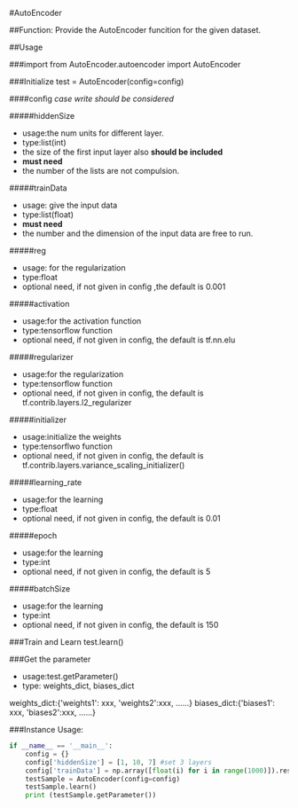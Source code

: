 #AutoEncoder

##Function:
Provide the AutoEncoder funcition for the given dataset.

##Usage

###import
from AutoEncoder.autoencoder import AutoEncoder

###Initialize
test = AutoEncoder(config=config)

####config
*case write should be considered*

#####hiddenSize
+ usage:the num units for different layer.
+ type:list(int)
+ the size of the first input layer also **should be included**
+ **must need**
+ the number of the lists are not compulsion.

#####trainData
+ usage: give the input data
+ type:list(float)
+ **must need**
+ the number and the dimension of the input data are free to run.

#####reg
+ usage: for the regularization
+ type:float
+ optional need, if not given in config ,the default is 0.001

#####activation
+ usage:for the activation function
+ type:tensorflow function
+ optional need, if not given in config, the default is tf.nn.elu

#####regularizer
+ usage:for the regularization
+ type:tensorflow function
+ optional need, if not given in config, the default is tf.contrib.layers.l2_regularizer

#####initializer
+ usage:initialize the weights
+ type:tensorflwo function
+ optional need, if not given in config, the default is tf.contrib.layers.variance_scaling_initializer()

#####learning_rate
+ usage:for the learning
+ type:float
+ optional need, if not given in config, the default is 0.01

#####epoch
+ usage:for the learning
+ type:int
+ optional need, if not given in config, the default is 5

#####batchSize
+ usage:for the learning
+ type:int
+ optional need, if not given in config, the default is 150


###Train and Learn
test.learn()

###Get the parameter
+ usage:test.getParameter()
+ type: weights_dict, biases_dict

weights_dict:{'weights1': xxx, 'weights2':xxx, ......}
biases_dict:{'biases1': xxx, 'biases2':xxx, ......}

###Instance Usage:
```python
if __name__ == '__main__':
    config = {}
    config['hiddenSize'] = [1, 10, 7] #set 3 layers
    config['trainData'] = np.array([float(i) for i in range(1000)]).reshape(-1, config['hiddenSize'][0]).tolist() #set the training data:0,1,2,3,4....999
    testSample = AutoEncoder(config=config)
    testSample.learn()
    print (testSample.getParameter())
```

 

